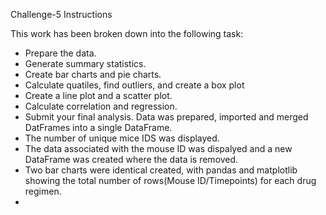  Challenge-5
 Instructions

 This work has been broken down into the following task:
 - Prepare the data.
 - Generate summary statistics.
 - Create bar charts and pie charts.
 - Calculate quatiles, find outliers, and create a box plot
 - Create a line plot and a scatter plot.
 - Calculate correlation and regression.
 - Submit your final analysis.
Data was prepared, imported and merged DatFrames into a single DataFrame.
- The number of unique mice IDS was displayed.
- The data associated with the mouse ID was dispalyed and a new DataFrame was created where the data is removed.
- Two bar charts were identical created, with pandas and matplotlib showing the total number of rows(Mouse ID/Timepoints) for each drug regimen.
- 
